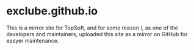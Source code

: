 # exclube.github.io

This is a mirror site for TopSoft, and for some reason I, as one of the developers and maintainers, uploaded this site as a mirror on GitHub for easyer maintenance.
